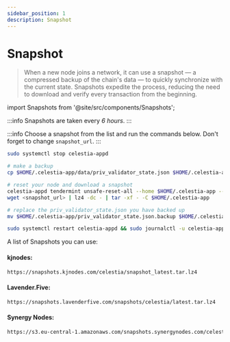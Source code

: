 ```yaml
---
sidebar_position: 1
description: Snapshot
---
```


# Snapshot

> When a new node joins a network, it can use a snapshot — a compressed backup of the chain's data — to quickly synchronize with the current state. Snapshots expedite the process, reducing the need to download and verify every transaction from the beginning.

import Snapshots from '@site/src/components/Snapshots';

<Snapshots tip="Click on any snapshot to paste it into the code block." endpoint="https://celestia-snapshots.f5nodes.com/"/>

:::info
Snapshots are taken every <i>6 hours</i>.
:::

:::info
Choose a snapshot from the list and run the commands below. Don't forget to change `snapshot_url`.
:::

```bash
sudo systemctl stop celestia-appd

# make a backup
cp $HOME/.celestia-app/data/priv_validator_state.json $HOME/.celestia-app/priv_validator_state.json.backup

# reset your node and download a snapshot
celestia-appd tendermint unsafe-reset-all --home $HOME/.celestia-app --keep-addr-book
wget <snapshot_url> | lz4 -dc - | tar -xf - -C $HOME/.celestia-app

# replace the priv_validator_state.json you have backed up
mv $HOME/.celestia-app/priv_validator_state.json.backup $HOME/.celestia-app/data/priv_validator_state.json

sudo systemctl restart celestia-appd && sudo journalctl -u celestia-appd -f -o cat
```

A list of Snapshots you can use:

#### kjnodes:

```bash
https://snapshots.kjnodes.com/celestia/snapshot_latest.tar.lz4
```

#### Lavender.Five:

```bash
https://snapshots.lavenderfive.com/snapshots/celestia/latest.tar.lz4
```

#### Synergy Nodes:

```bash
https://s3.eu-central-1.amazonaws.com/snapshots.synergynodes.com/celestia_mainnet/celestia_36.tar.lz4
```
